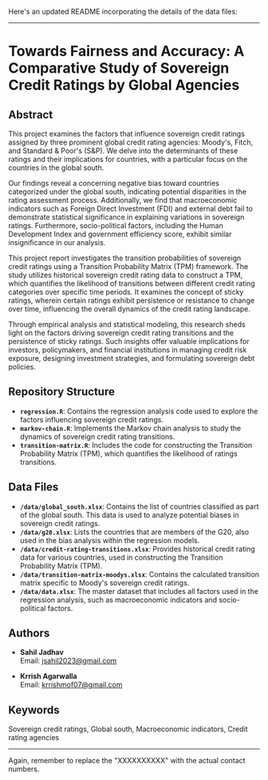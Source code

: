 Here's an updated README incorporating the details of the data files:

---

# Towards Fairness and Accuracy: A Comparative Study of Sovereign Credit Ratings by Global Agencies

## Abstract

This project examines the factors that influence sovereign credit ratings assigned by three prominent global credit rating agencies: Moody's, Fitch, and Standard & Poor's (S&P). We delve into the determinants of these ratings and their implications for countries, with a particular focus on the countries in the global south.

Our findings reveal a concerning negative bias toward countries categorized under the global south, indicating potential disparities in the rating assessment process. Additionally, we find that macroeconomic indicators such as Foreign Direct Investment (FDI) and external debt fail to demonstrate statistical significance in explaining variations in sovereign ratings. Furthermore, socio-political factors, including the Human Development Index and government efficiency score, exhibit similar insignificance in our analysis.

This project report investigates the transition probabilities of sovereign credit ratings using a Transition Probability Matrix (TPM) framework. The study utilizes historical sovereign credit rating data to construct a TPM, which quantifies the likelihood of transitions between different credit rating categories over specific time periods. It examines the concept of sticky ratings, wherein certain ratings exhibit persistence or resistance to change over time, influencing the overall dynamics of the credit rating landscape.

Through empirical analysis and statistical modeling, this research sheds light on the factors driving sovereign credit rating transitions and the persistence of sticky ratings. Such insights offer valuable implications for investors, policymakers, and financial institutions in managing credit risk exposure, designing investment strategies, and formulating sovereign debt policies.

## Repository Structure

- **`regression.R`**: Contains the regression analysis code used to explore the factors influencing sovereign credit ratings.
- **`markov-chain.R`**: Implements the Markov chain analysis to study the dynamics of sovereign credit rating transitions.
- **`transition-matrix.R`**: Includes the code for constructing the Transition Probability Matrix (TPM), which quantifies the likelihood of ratings transitions.

## Data Files

- **`/data/global_south.xlsx`**: Contains the list of countries classified as part of the global south. This data is used to analyze potential biases in sovereign credit ratings.
- **`/data/g20.xlsx`**: Lists the countries that are members of the G20, also used in the bias analysis within the regression models.
- **`/data/credit-rating-transitions.xlsx`**: Provides historical credit rating data for various countries, used in constructing the Transition Probability Matrix (TPM).
- **`/data/transition-matrix-moodys.xlsx`**: Contains the calculated transition matrix specific to Moody's sovereign credit ratings.
- **`/data/data.xlsx`**: The master dataset that includes all factors used in the regression analysis, such as macroeconomic indicators and socio-political factors.

## Authors

- **Sahil Jadhav**  
  Email: [jsahil2023@gmail.com](mailto:jsahil2023@gmail.com)  

- **Krrish Agarwalla**  
  Email: [krrishmof07@gmail.com](mailto:krrishmof07@gmail.com)  

## Keywords

Sovereign credit ratings, Global south, Macroeconomic indicators, Credit rating agencies

---

Again, remember to replace the "XXXXXXXXXX" with the actual contact numbers.
